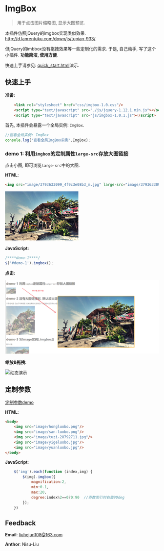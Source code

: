 
# ImgBox

> 用于点击图片缩略图, 显示大图预览.

本插件仿照jQuery的imgbox实现类似效果.
http://d.lanrentuku.com/down/js/tupian-933/

但jQuery的imbbox没有拖拽效果等一些定制化的需求. 于是, 自己动手, 写了这个
小插件. **功能简洁, 使用方便**.

快速上手请参见: [quick_start.html](./quick_start.html)演示.







## 快速上手

**准备:**

```html
    <link rel="stylesheet" href="css/imgbox-1.0.css"/>
    <script type="text/javascript" src="./js/jquery-1.12.1.min.js"></script>
    <script type="text/javascript" src="js/imgbox-1.0.1.js"></script>
```





首先, 本插件会暴露一个全局实例: `ImgBox`.

```js
//查看全局实例: ImgBox
console.log('查看全局ImgBox实例',ImgBox);
```



### demo 1: 利用`imgbox`的定制属性`large-src`存放大图链接

点击小图, 即可浏览`large-src`中的大图.

**HTML**:

```html
<img src="image/3793633099_4f9c3e08b3_m.jpg" large-src="image/3793633099_3e1e53e4ac_o.jpg" id="demo-1" style="width: 100px"/>
```

![小图](./image/3793633099_4f9c3e08b3_m.jpg)



**JavaScript:**

```js
/****demo-1****/
$('#demo-1').imgbox();
```



**点击:**

![1532344491459](media/1532344491459.png)





**缩放&拖拽**:



![动态演示](media/demo.gif)







## 定制参数

[定制参数demo](./custom_settings.html)

**HTML**:

```html
<body>
    <img src="image/hongluobo.png"/>
    <img src="image/san-luobo.png"/>
    <img src="image/tuzi-28792711.jpg"/>
    <img src="image/yigeluobo.jpg"/>
    <img src="image/yuanluobo.jpg"/>
</body>
```



**JavaScript**:

```js
    $('img').each(function (index,img) {
        $(img).imgbox({
            magnification:2,
            min:0.1,
            max:20,
            degree:index%2==0?0:90  //奇数索引时右旋90deg
        });
    })
```







## Feedback



**Email**: liuhejun108@163.com

**Anthor**: Nisu-Liu
